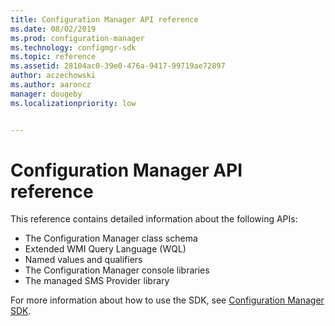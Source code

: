 ```yaml
---
title: Configuration Manager API reference
ms.date: 08/02/2019
ms.prod: configuration-manager
ms.technology: configmgr-sdk
ms.topic: reference
ms.assetid: 28104ac0-39e0-476a-9417-99719ae72897
author: aczechowski
ms.author: aaroncz
manager: dougebyms.localizationpriority: low


---
```


# Configuration Manager API reference

This reference contains detailed information about the following APIs:

- The Configuration Manager class schema
- Extended WMI Query Language (WQL)
- Named values and qualifiers
- The Configuration Manager console libraries
- The managed SMS Provider library

For more information about how to use the SDK, see [Configuration Manager SDK](../core/misc/system-center-configuration-manager-sdk.md).
